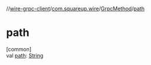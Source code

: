 //[wire-grpc-client](../../../index.md)/[com.squareup.wire](../index.md)/[GrpcMethod](index.md)/[path](path.md)

# path

[common]\
val [path](path.md): [String](https://kotlinlang.org/api/latest/jvm/stdlib/kotlin/-string/index.html)
